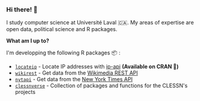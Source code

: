 ### Hi there! 👋

I study computer science at Université Laval 🇨🇦. My areas of expertise are open data, political science and R packages.

**What am I up to?**

I'm developping the following R packages 📦 :

* [`locateip`](https://github.com/clessn/locateip) - Locate IP addresses with [ip-api](https://ip-api.com/) **(Available on CRAN :tada:)**
* [`wikirest`](https://github.com/clessn/wikirest) - Get data from the [Wikimedia REST API](https://wikimedia.org/api/rest_v1/)
* [`nytapi`](https://github.com/clessn/nytapi) - Get data from the [New York Times API](https://developer.nytimes.com/)
* [`clessnverse`](https://github.com/clessn/clessnverse) - Collection of packages and functions for the CLESSN's projects
